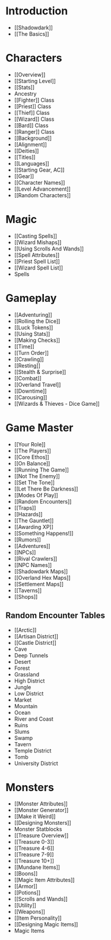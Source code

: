 
# Introduction
- [[Shadowdark]]
- [[The Basics]]
# Characters
- [[Overview]]
- [[Starting Level]]
- [[Stats]]
- Ancestry
- [[Fighter]] Class
- [[Priest]] Class
- [[Thief]] Class
- [[Wizard]] Class
- [[Bard]] Class
- [[Ranger]] Class
- [[Background]]
- [[Alignment]]
- [[Deities]]
- [[Titles]]
- [[Languages]]
- [[Starting Gear, AC]]
- [[Gear]]
- [[Character Names]]
- [[Level Advancement]]
- [[Random Characters]]
# Magic
- [[Casting Spells]]
- [[Wizard Mishaps]]
- [[Using Scrolls And Wands]]
- [[Spell Attributes]]
- [[Priest Spell List]]
- [[Wizard Spell List]]
- ​Spells
# Gameplay
- [[Adventuring]]
- [[Rolling the Dice]]
- [[Luck Tokens]]
- [[Using Stats]]
- [[Making Checks]]
- [[Time]]
- [[Turn Order]]
- [[Crawling]]
- [[Resting]]
- [[Stealth & Surprise]]
- [[Combat]]
- [[Overland Travel]]
- [[Downtime]]
- [[Carousing]]
- [[Wizards & Thieves - Dice Game]]
# Game Master
- [[Your Role]]
- [[The Players]]
- [[Core Ethos]]
- [[On Balance]]
- [[Running The Game]]
- [[Not The Enemy]]
- [[Set The Tone]]
- [[Let There Be Darkness]]
- [[Modes Of Play]]
- [[Random Encounters]]
- [[Traps]]
- [[Hazards]]
- [[The Gauntlet]]
- [[Awarding XP]]
- [[Something Happens!]]
- [[Rumors]]
- [[Adventures]]
- [[NPCs]]
- [[Rival Crawlers]]
- [[NPC Names]]
- [[Shadowdark Maps]]
- [[Overland Hex Maps]]
- [[Settlement Maps]]
- [[Taverns]]
- [[Shops]]
## Random Encounter Tables
- [[Arctic]]
- [[Artisan District]]
- [[Castle District]]
- Cave
- Deep Tunnels
- Desert
- Forest
- Grassland
- High District
- Jungle
- Low District
- Market
- Mountain
- Ocean
- River and Coast
- ​Ruins
- Slums
- Swamp
- Tavern
- Temple District
- Tomb
- University District
# Monsters
- [[Monster Attributes]]
- [[Monster Generator]]
- [[Make it Weird]]
- [[Designing Monsters]]
- Monster Statblocks
- ​[[Treasure Overview]]
- [[Treasure 0-3]]
- [[Treasure 4-6]]
- [[Treasure 7-9]]
- [[Treasure 10+]]
- [[Mundane Items]]
- [[Boons]]
- [[Magic Item Attributes]]
- [[Armor]]
- [[Potions]]
- [[Scrolls and Wands]]
- [[Utility]]
- [[Weapons]]
- [[Item Personality]]
- [[Designing Magic Items]]
- Magic Items
